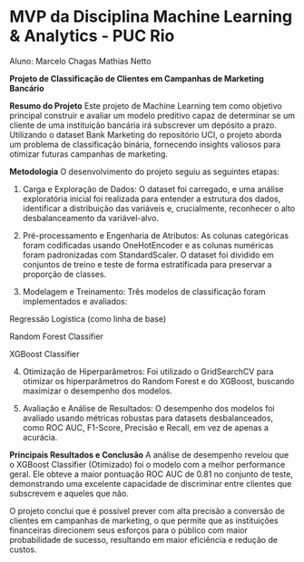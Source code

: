 # MVP da Disciplina Machine Learning &amp; Analytics - PUC Rio

Aluno: Marcelo Chagas Mathias Netto


**Projeto de Classificação de Clientes em Campanhas de Marketing Bancário**

**Resumo do Projeto**
Este projeto de Machine Learning tem como objetivo principal construir e avaliar um modelo preditivo capaz de determinar se um cliente de uma instituição bancária irá subscrever um depósito a prazo. Utilizando o dataset Bank Marketing do repositório UCI, o projeto aborda um problema de classificação binária, fornecendo insights valiosos para otimizar futuras campanhas de marketing.

**Metodologia**
O desenvolvimento do projeto seguiu as seguintes etapas:

1. Carga e Exploração de Dados: O dataset foi carregado, e uma análise exploratória inicial foi realizada para entender a estrutura dos dados, identificar a distribuição das variáveis e, crucialmente, reconhecer o alto desbalanceamento da variável-alvo.

2. Pré-processamento e Engenharia de Atributos: As colunas categóricas foram codificadas usando OneHotEncoder e as colunas numéricas foram padronizadas com StandardScaler. O dataset foi dividido em conjuntos de treino e teste de forma estratificada para preservar a proporção de classes.

3. Modelagem e Treinamento: Três modelos de classificação foram implementados e avaliados:

Regressão Logística (como linha de base)

Random Forest Classifier

XGBoost Classifier

4. Otimização de Hiperparâmetros: Foi utilizado o GridSearchCV para otimizar os hiperparâmetros do Random Forest e do XGBoost, buscando maximizar o desempenho dos modelos.

5. Avaliação e Análise de Resultados: O desempenho dos modelos foi avaliado usando métricas robustas para datasets desbalanceados, como ROC AUC, F1-Score, Precisão e Recall, em vez de apenas a acurácia.

**Principais Resultados e Conclusão**
A análise de desempenho revelou que o XGBoost Classifier (Otimizado) foi o modelo com a melhor performance geral. Ele obteve a maior pontuação ROC AUC de 0.81 no conjunto de teste, demonstrando uma excelente capacidade de discriminar entre clientes que subscrevem e aqueles que não.

O projeto conclui que é possível prever com alta precisão a conversão de clientes em campanhas de marketing, o que permite que as instituições financeiras direcionem seus esforços para o público com maior probabilidade de sucesso, resultando em maior eficiência e redução de custos.
